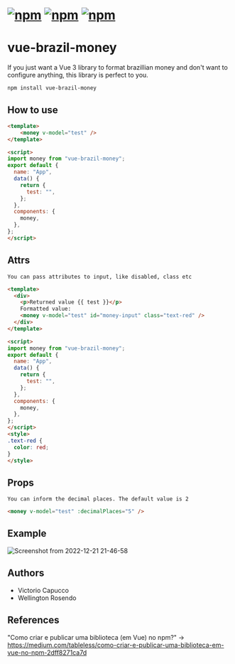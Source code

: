 # [![npm](https://img.shields.io/npm/dt/vue-brazil-money.svg)]() [![npm](https://img.shields.io/npm/v/vue-brazil-money-tag.svg)]() [![npm](https://img.shields.io/npm/l/vue-brazil-money-tag.svg)]()

# vue-brazil-money
If you just want a Vue 3 library to format brazillian money and don't want to configure anything, this library is perfect to you. 

```
npm install vue-brazil-money
```

## How to use
```html
<template>
    <money v-model="test" />
</template>

<script>
import money from "vue-brazil-money";
export default {
  name: "App",
  data() {
    return {
      test: "",
    };
  },
  components: {
    money,
  },
};
</script>
```

## Attrs
```
You can pass attributes to input, like disabled, class etc
```
```html
<template>
  <div>
    <p>Returned value {{ test }}</p>
    Formatted value:
    <money v-model="test" id="money-input" class="text-red" />
  </div>
</template>

<script>
import money from "vue-brazil-money";
export default {
  name: "App",
  data() {
    return {
      test: "",
    };
  },
  components: {
    money,
  },
};
</script>
<style>
.text-red {
  color: red;
}
</style>

```

## Props
```
You can inform the decimal places. The default value is 2
```
```html
<money v-model="test" :decimalPlaces="5" />
```

## Example
![Screenshot from 2022-12-21 21-46-58](https://user-images.githubusercontent.com/65973246/209030795-175134ef-a653-4f74-a5a3-6f332fa4519a.png)


## Authors
* Victorio Capucco
* Wellington Rosendo


## References
"Como criar e publicar uma biblioteca (em Vue) no npm?" -> https://medium.com/tableless/como-criar-e-publicar-uma-biblioteca-em-vue-no-npm-2dff8271ca7d

